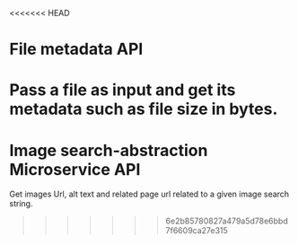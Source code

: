<<<<<<< HEAD
# File metadata API

Pass a file as input and get its metadata such as file size in bytes.
=======
# Image search-abstraction Microservice API

Get images Url, alt text and related page url related to a given image search string.
>>>>>>> 6e2b85780827a479a5d78e6bbd7f6609ca27e315
